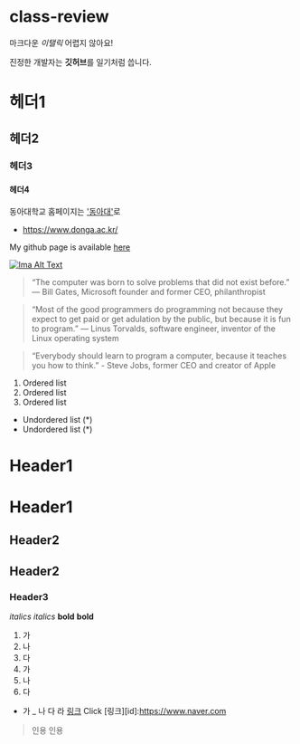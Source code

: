 # class-review

마크다운 *이탤릭* 어렵지 않아요!

진정한 개발자는 **깃허브**를 일기처럼 씁니다.

# 헤더1
## 헤더2
### 헤더3
#### 헤더4

동아대학교 홈페이지는 ['동아대'](https://www.donga.ac.kr/)로
* https://www.donga.ac.kr/

My github page is available [here](https://github.com/snSon "here")

[![Ima Alt Text](https://www.donga.ac.kr/gzSub_001004001.aspx)](https://www.donga.ac.kr/gzSub_001004001.aspx)

>“The computer was born to solve problems that did not exist before.” — Bill Gates, Microsoft founder and former CEO, philanthropist

>“Most of the good programmers do programming not because they expect to get paid or get adulation by the public, but because it is fun to program.” — Linus Torvalds, software engineer, inventor of the Linux operating system

>“Everybody should learn to program a computer, because it teaches you how to think.” - Steve Jobs, former CEO and creator of Apple

1. Ordered list
2. Ordered list
3. Ordered list

* Undordered list (*)
* Undordered list (*)

# Header1
Header1
=======
## Header2
Header2
-------
### Header3

*italics*
_italics_
**bold**
__bold__
1. 가
2. 나
3. 다
 1. 가
 2. 나
 3. 다
* 가
_ 나
 다
  라
[링크](https://www.naver.com"안녕")
Click [링크][id]:https://www.naver.com
>인용
> 인용
